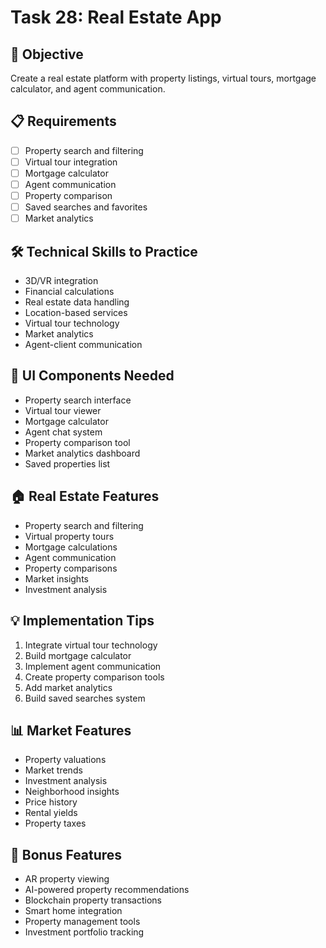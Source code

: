 # Task 28: Real Estate App

## 🎯 Objective
Create a real estate platform with property listings, virtual tours, mortgage calculator, and agent communication.

## 📋 Requirements
- [ ] Property search and filtering
- [ ] Virtual tour integration
- [ ] Mortgage calculator
- [ ] Agent communication
- [ ] Property comparison
- [ ] Saved searches and favorites
- [ ] Market analytics

## 🛠️ Technical Skills to Practice
- 3D/VR integration
- Financial calculations
- Real estate data handling
- Location-based services
- Virtual tour technology
- Market analytics
- Agent-client communication

## 🎨 UI Components Needed
- Property search interface
- Virtual tour viewer
- Mortgage calculator
- Agent chat system
- Property comparison tool
- Market analytics dashboard
- Saved properties list

## 🏠 Real Estate Features
- Property search and filtering
- Virtual property tours
- Mortgage calculations
- Agent communication
- Property comparisons
- Market insights
- Investment analysis

## 💡 Implementation Tips
1. Integrate virtual tour technology
2. Build mortgage calculator
3. Implement agent communication
4. Create property comparison tools
5. Add market analytics
6. Build saved searches system

## 📊 Market Features
- Property valuations
- Market trends
- Investment analysis
- Neighborhood insights
- Price history
- Rental yields
- Property taxes

## 🚀 Bonus Features
- AR property viewing
- AI-powered property recommendations
- Blockchain property transactions
- Smart home integration
- Property management tools
- Investment portfolio tracking
